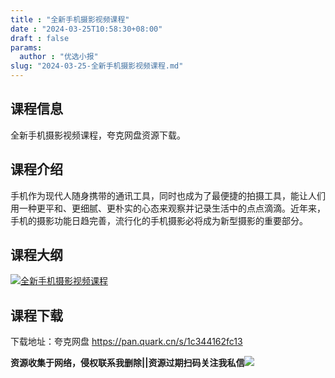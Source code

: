 ```yaml
---
title : "全新手机摄影视频课程"
date : "2024-03-25T10:58:30+08:00"
draft : false
params:
  author : "优选小报"
slug: "2024-03-25-全新手机摄影视频课程.md"
---
```


## 课程信息

全新手机摄影视频课程，夸克网盘资源下载。

## 课程介绍

手机作为现代人随身携带的通讯工具，同时也成为了最便捷的拍摄工具，能让人们用一种更平和、更细腻、更朴实的心态来观察并记录生活中的点点滴滴。近年来，手机的摄影功能日趋完善，流行化的手机摄影必将成为新型摄影的重要部分。

## 课程大纲

[![全新手机摄影视频课程](//img7-1.zhekoulieshou.com/mmbiz_jpg/iaHBVewvSIbAjcr9g6TlCXSfiaDqkbzuEzfQoHWR00VQkgdHsFI8MA5zUZ5SxPzRD1UfoMDLBKZmcpPQUpx0bhgQ/0)](//img7-1.zhekoulieshou.com/mmbiz_jpg/iaHBVewvSIbAjcr9g6TlCXSfiaDqkbzuEzfQoHWR00VQkgdHsFI8MA5zUZ5SxPzRD1UfoMDLBKZmcpPQUpx0bhgQ/0)

## 课程下载

下载地址：夸克网盘 https://pan.quark.cn/s/1c344162fc13

**资源收集于网络，侵权联系我删除||资源过期扫码关注我私信**![](//img7-1.zhekoulieshou.com/mmbiz_jpg/iaHBVewvSIbAjcr9g6TlCXSfiaDqkbzuEzp207hVzPqT4YGQOAazQ1KNHCeACbia5Lzq4Ckwibe48iar1q7lgVP1o3w/640?wx_fmt=jpeg&from=appmsg)


